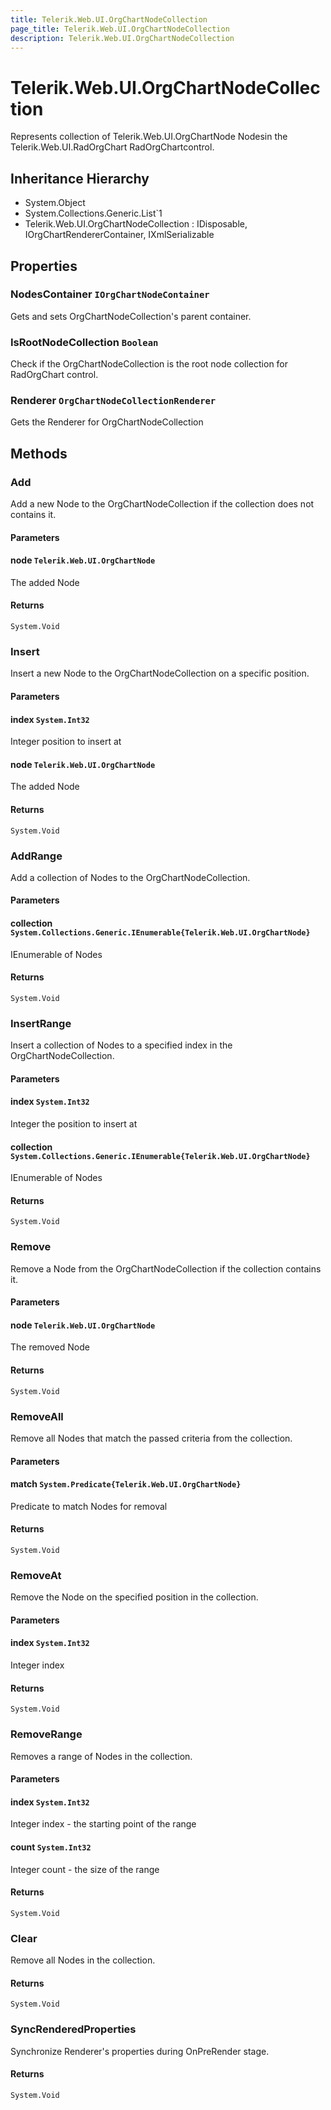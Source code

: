 ```yaml
---
title: Telerik.Web.UI.OrgChartNodeCollection
page_title: Telerik.Web.UI.OrgChartNodeCollection
description: Telerik.Web.UI.OrgChartNodeCollection
---
```


# Telerik.Web.UI.OrgChartNodeCollection

Represents collection of Telerik.Web.UI.OrgChartNode Nodesin the Telerik.Web.UI.RadOrgChart RadOrgChartcontrol.

## Inheritance Hierarchy

* System.Object
* System.Collections.Generic.List`1
* Telerik.Web.UI.OrgChartNodeCollection : IDisposable, IOrgChartRendererContainer, IXmlSerializable

## Properties

###  NodesContainer `IOrgChartNodeContainer`

Gets and sets OrgChartNodeCollection's parent container.

###  IsRootNodeCollection `Boolean`

Check if the OrgChartNodeCollection is the root node collection for RadOrgChart control.

###  Renderer `OrgChartNodeCollectionRenderer`

Gets the Renderer for OrgChartNodeCollection

## Methods

###  Add

Add a new Node to the OrgChartNodeCollection if the collection does not contains it.

#### Parameters

#### node `Telerik.Web.UI.OrgChartNode`

The added Node

#### Returns

`System.Void` 

###  Insert

Insert a new Node to the OrgChartNodeCollection on a specific position.

#### Parameters

#### index `System.Int32`

Integer position to insert at

#### node `Telerik.Web.UI.OrgChartNode`

The added Node

#### Returns

`System.Void` 

###  AddRange

Add a collection of Nodes to the OrgChartNodeCollection.

#### Parameters

#### collection `System.Collections.Generic.IEnumerable{Telerik.Web.UI.OrgChartNode}`

IEnumerable of Nodes

#### Returns

`System.Void` 

###  InsertRange

Insert a collection of Nodes to a specified index in the OrgChartNodeCollection.

#### Parameters

#### index `System.Int32`

Integer the position to insert at

#### collection `System.Collections.Generic.IEnumerable{Telerik.Web.UI.OrgChartNode}`

IEnumerable of Nodes

#### Returns

`System.Void` 

###  Remove

Remove a Node from the OrgChartNodeCollection if the collection contains it.

#### Parameters

#### node `Telerik.Web.UI.OrgChartNode`

The removed Node

#### Returns

`System.Void` 

###  RemoveAll

Remove all Nodes that match the passed criteria from the collection.

#### Parameters

#### match `System.Predicate{Telerik.Web.UI.OrgChartNode}`

Predicate to match Nodes for removal

#### Returns

`System.Void` 

###  RemoveAt

Remove the Node on the specified position in the collection.

#### Parameters

#### index `System.Int32`

Integer index

#### Returns

`System.Void` 

###  RemoveRange

Removes a range of Nodes in the collection.

#### Parameters

#### index `System.Int32`

Integer index - the starting point of the range

#### count `System.Int32`

Integer count - the size of the range

#### Returns

`System.Void` 

###  Clear

Remove all Nodes in the collection.

#### Returns

`System.Void` 

###  SyncRenderedProperties

Synchronize Renderer's properties during OnPreRender stage.

#### Returns

`System.Void` 

